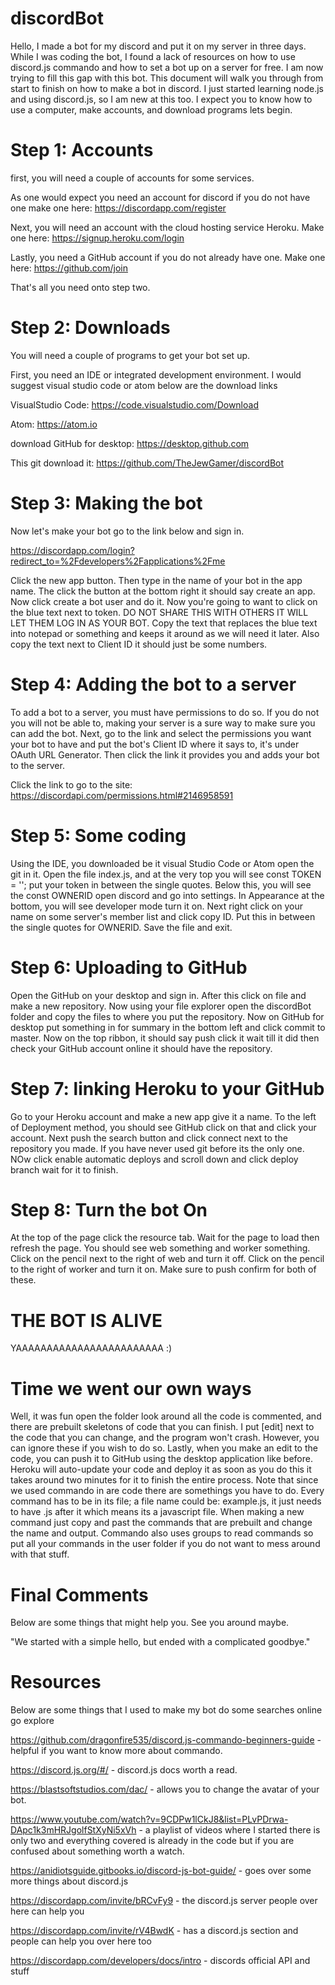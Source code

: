 # discordBot
Hello, I made a bot for my discord and put it on my server in three days. While I was coding the bot, I found a lack of resources on how to use discord.js commando and how to set a bot up on a server for free. I am now trying to fill this gap with this bot. This document will walk you through from start to finish on how to make a bot in discord. I just started learning node.js and using discord.js, so I am new at this too. I expect you to know how to use a computer, make accounts, and download programs lets begin.

# Step 1: Accounts
first, you will need a couple of accounts for some services.
 
As one would expect you need an account for discord if you do not have one make one here: https://discordapp.com/register

Next, you will need an account with the cloud hosting service Heroku. Make one here: https://signup.heroku.com/login

Lastly, you need a GitHub account if you do not already have one. Make one here: https://github.com/join

That's all you need onto step two.

# Step 2: Downloads

You will need a couple of programs to get your bot set up.

First, you need an IDE or integrated development environment. I would suggest visual studio code or atom below are the download links

VisualStudio Code: https://code.visualstudio.com/Download

Atom: https://atom.io

download GitHub for desktop: https://desktop.github.com

This git download it: https://github.com/TheJewGamer/discordBot

# Step 3: Making the bot

Now let's make your bot go to the link below and sign in.

https://discordapp.com/login?redirect_to=%2Fdevelopers%2Fapplications%2Fme

Click the new app button. Then type in the name of your bot in the app name. The click the button at the bottom right it should say create an app. Now click create a bot user and do it. Now you're going to want to click on the blue text next to token. DO NOT SHARE THIS WITH OTHERS IT WILL LET THEM LOG IN AS YOUR BOT. Copy the text that replaces the blue text into notepad or something and keeps it around as we will need it later. Also copy the text next to Client ID it should just be some numbers.

# Step 4: Adding the bot to a server

To add a bot to a server, you must have permissions to do so. If you do not you will not be able to, making your server is a sure way to make sure you can add the bot. Next, go to the link and select the permissions you want your bot to have and put the bot's Client ID where it says to, it's under OAuth URL Generator. Then click the link it provides you and adds your bot to the server.

Click the link to go to the site: https://discordapi.com/permissions.html#2146958591

# Step 5: Some coding

Using the IDE, you downloaded be it visual Studio Code or Atom open the git in it. Open the file index.js, and at the very top you will see const TOKEN = ''; put your token in between the single quotes. Below this, you will see the const OWNERID open discord and go into settings. In Appearance at the bottom, you will see developer mode turn it on. Next right click on your name on some server's member list and click copy ID. Put this in between the single quotes for OWNERID. Save the file and exit.

# Step 6: Uploading to GitHub

Open the GitHub on your desktop and sign in. After this click on file and make a new repository. Now using your file explorer open the discordBot folder and copy the files to where you put the repository. Now on GitHub for desktop put something in for summary in the bottom left and click commit to master. Now on the top ribbon, it should say push click it wait till it did then check your GitHub account online it should have the repository.

# Step 7: linking Heroku to your GitHub

Go to your Heroku account and make a new app give it a name. To the left of Deployment method, you should see GitHub click on that and click your account. Next push the search button and click connect next to the repository you made. If you have never used git before its the only one. NOw click enable automatic deploys and scroll down and click deploy branch wait for it to finish.

# Step 8: Turn the bot On

At the top of the page click the resource tab. Wait for the page to load then refresh the page. You should see web something and worker something. Click on the pencil next to the right of web and turn it off. Click on the pencil to the right of worker and turn it on. Make sure to push confirm for both of these.

# THE BOT IS ALIVE

YAAAAAAAAAAAAAAAAAAAAAAAA :)

# Time we went our own ways

Well, it was fun open the folder look around all the code is commented, and there are prebuilt skeletons of code that you can finish. I put [edit] next to the code that you can change, and the program won't crash. However, you can ignore these if you wish to do so. Lastly, when you make an edit to the code, you can push it to GitHub using the desktop application like before. Heroku will auto-update your code and deploy it as soon as you do this it takes around two minutes for it to finish the entire process. Note that since we used commando in are code there are somethings you have to do. Every command has to be in its file; a file name could be: example.js, it just needs to have .js after it which means its a javascript file. When making a new command just copy and past the commands that are prebuilt and change the name and output. Commando also uses groups to read commands so put all your commands in the user folder if you do not want to mess around with that stuff.

# Final Comments

Below are some things that might help you. See you around maybe. 

"We started with a simple hello, but ended with a complicated goodbye."


# Resources
Below are some things that I used to make my bot do some searches online go explore

https://github.com/dragonfire535/discord.js-commando-beginners-guide - helpful if you want to know more about commando.

https://discord.js.org/#/ - discord.js docs worth a read.

https://blastsoftstudios.com/dac/ - allows you to change the avatar of your bot.

https://www.youtube.com/watch?v=9CDPw1lCkJ8&list=PLvPDrwa-DApc1k3mHRJgolfStXyNi5xVh - a playlist of videos where I started there is only two and everything covered is already in the code but if you are confused about something worth a watch.

https://anidiotsguide.gitbooks.io/discord-js-bot-guide/ - goes over some more things about discord.js

https://discordapp.com/invite/bRCvFy9 - the discord.js server people over here can help you

https://discordapp.com/invite/rV4BwdK - has a discord.js section and people can help you over here too

https://discordapp.com/developers/docs/intro - discords official API and stuff
